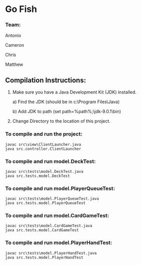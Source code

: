 # Go Fish

### Team: 
Antonio

Cameron

Chris

Matthew

## Compilation Instructions:
1. Make sure you have a Java Development Kit (JDK) installed.

	a) Find the JDK (should be in c:\Program Files\Java)
	
	b) Add JDK to path (set path=%path%;<path-to-jdk>\jdk-9.0.1\bin)
	
2. Change Directory to the location of this project.

### To compile and run the project: 
```
javac src\view\ClientLauncher.java
java src.controller.ClientLauncher
```
 
### To compile and run model.DeckTest:
```
javac src\tests\model.DeckTest.java
java src.tests.model.DeckTest
```
 
### To compile and run model.PlayerQueueTest:
```
javac src\tests\model.PlayerQueueTest.java
java src.tests.model.PlayerQueueTest
```
 
### To compile and run model.CardGameTest:
```
javac src\tests\model.CardGameTest.java
java src.tests.model.CardGameTest
```
 
### To compile and run model.PlayerHandTest:
```
javac src\tests\model.PlayerHandTest.java
java src.tests.model.PlayerHandTest
```

